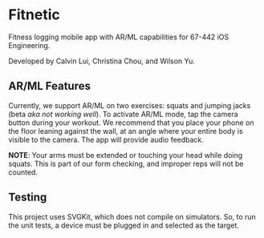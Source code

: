 # Fitnetic
Fitness logging mobile app with AR/ML capabilities for 67-442 iOS Engineering.

Developed by Calvin Lui, Christina Chou, and Wilson Yu.

## AR/ML Features
Currently, we support AR/ML on two exercises: squats and jumping jacks (beta *aka not working well*). To activate AR/ML mode, tap the camera button during your workout. We recommend that you place your phone on the floor leaning against the wall, at an angle where your entire body is visible to the camera. The app will provide audio feedback.

**NOTE**: Your arms must be extended or touching your head while doing squats. This is part of our form checking, and improper reps will not be counted.

## Testing
This project uses SVGKit, which does not compile on simulators. So, to run the unit tests, a device must be plugged in and selected as the target.
